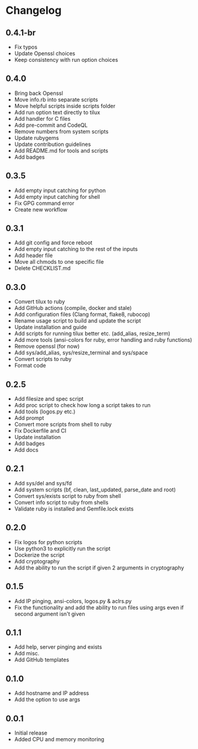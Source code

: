 # Changelog

## 0.4.1-br
- Fix typos
- Update Openssl choices
- Keep consistency with run option choices

## 0.4.0
- Bring back Openssl
- Move info.rb into separate scripts
- Move helpful scripts inside scripts folder
- Add run option text directly to tilux
- Add handler for C files
- Add pre-commit and CodeQL
- Remove numbers from system scripts
- Update rubygems
- Update contribution guidelines
- Add README.md for tools and scripts
- Add badges

## 0.3.5
- Add empty input catching for python
- Add empty input catching for shell
- Fix GPG command error
- Create new workflow

## 0.3.1
- Add git config and force reboot
- Add empty input catching to the rest of the inputs
- Add header file
- Move all chmods to one specific file
- Delete CHECKLIST.md

## 0.3.0
- Convert tilux to ruby
- Add GitHub actions (compile, docker and stale)
- Add configuration files (Clang format, flake8, rubocop)
- Rename usage script to build and update the script
- Update installation and guide
- Add scripts for running tilux better etc. (add_alias, resize_term)
- Add more tools (ansi-colors for ruby, error handling and ruby functions)
- Remove openssl (for now)
- Add sys/add_alias, sys/resize_terminal and sys/space
- Convert scripts to ruby
- Format code

## 0.2.5
- Add filesize and spec script
- Add proc script to check how long a script takes to run
- Add tools (logos.py etc.)
- Add prompt
- Convert more scripts from shell to ruby
- Fix Dockerfile and CI
- Update installation
- Add badges
- Add docs

## 0.2.1
- Add sys/del and sys/fd
- Add system scripts (bf, clean, last_updated, parse_date and root)
- Convert sys/exists script to ruby from shell
- Convert info script to ruby from shells
- Validate ruby is installed and Gemfile.lock exists

## 0.2.0
- Fix logos for python scripts
- Use python3 to explicitly run the script
- Dockerize the script
- Add cryptography
- Add the ability to run the script if given 2 arguments in cryptography

## 0.1.5
- Add IP pinging, ansi-colors, logos.py & aclrs.py
- Fix the functionality and add the ability to run files using args even if second argument isn't given

## 0.1.1
- Add help, server pinging and exists
- Add misc.
- Add GitHub templates

## 0.1.0
- Add hostname and IP address
- Add the option to use args

## 0.0.1
- Initial release
- Added CPU and memory monitoring
